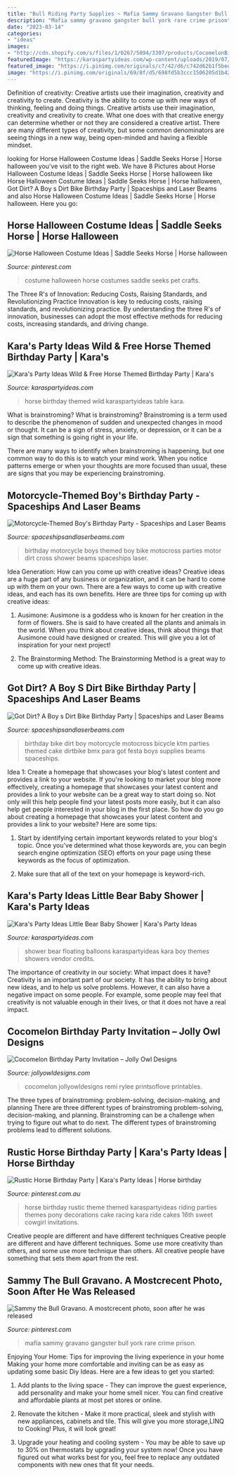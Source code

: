 ```yaml
---
title: "Bull Riding Party Supplies ~ Mafia Sammy Gravano Gangster Bull York Rare Crime Prison"
description: "Mafia sammy gravano gangster bull york rare crime prison"
date: "2023-03-14"
categories:
- "ideas"
images:
- "http://cdn.shopify.com/s/files/1/0267/5094/3307/products/CocomelonBirthdayPartyInvitationDigitalPrintableFirstSecondIdeas2_1200x1200.jpg?v=1595469341"
featuredImage: "https://karaspartyideas.com/wp-content/uploads/2019/07/Little-Bear-Baby-Shower-via-Karas-Party-Ideas-KarasPartyIdeas.com24.jpg"
featured_image: "https://i.pinimg.com/originals/c7/42/d6/c742d62b1f5bedba4385a9b952a571fb.jpg"
image: "https://i.pinimg.com/originals/69/8f/d5/698fd5b3ccc1506205d1b42154abd770.jpg"
---
```



Definition of creativity: Creative artists use their imagination, creativity and creativity to create.
Creativity is the ability to come up with new ways of thinking, feeling and doing things. Creative artists use their imagination, creativity and creativity to create. What one does with that creative energy can determine whether or not they are considered a creative artist. There are many different types of creativity, but some common denominators are seeing things in a new way, being open-minded and having a flexible mindset.

	

		
looking for Horse Halloween Costume Ideas | Saddle Seeks Horse | Horse halloween you've visit to the right web. We have 8 Pictures about Horse Halloween Costume Ideas | Saddle Seeks Horse | Horse halloween like Horse Halloween Costume Ideas | Saddle Seeks Horse | Horse halloween, Got Dirt? A Boy s Dirt Bike Birthday Party | Spaceships and Laser Beams and also Horse Halloween Costume Ideas | Saddle Seeks Horse | Horse halloween. Here you go:
		
    
## Horse Halloween Costume Ideas | Saddle Seeks Horse | Horse Halloween

<img loading=lazy src="https://i.pinimg.com/originals/00/f4/70/00f470f156dfc38c9c553ca478d6b735.jpg" onerror="this.onerror=null;this.src='https://tse2.mm.bing.net/th?id=OIP.Xv7b3OiBSvhmQNiAD_W7MwHaJd&amp;pid=15.1';" alt="Horse Halloween Costume Ideas | Saddle Seeks Horse | Horse halloween">

_Source: pinterest.com_

>costume halloween horse costumes saddle seeks pet crafts. 

	

The Three R's of Innovation: Reducing Costs, Raising Standards, and Revolutionizing Practice
Innovation is key to reducing costs, raising standards, and revolutionizing practice. By understanding the three R's of innovation, businesses can adopt the most effective methods for reducing costs, increasing standards, and driving change.

    
## Kara&#039;s Party Ideas Wild &amp; Free Horse Themed Birthday Party | Kara&#039;s

<img loading=lazy src="https://karaspartyideas.com/wp-content/uploads/2019/03/Wild-Free-Horse-Themed-Birthday-Party-via-Karas-Party-Ideas-KarasPartyIdeas.com3_.jpeg" onerror="this.onerror=null;this.src='https://tse2.mm.bing.net/th?id=OIP.5XHj1Kn_uJWAcagCMSVKlwHaLH&amp;pid=15.1';" alt="Kara&#039;s Party Ideas Wild &amp; Free Horse Themed Birthday Party | Kara&#039;s">

_Source: karaspartyideas.com_

>horse birthday themed wild karaspartyideas table kara. 

	

What is brainstroming?
What is brainstroming?
 Brainstroming is a term used to describe the phenomenon of sudden and unexpected changes in mood or thought. It can be a sign of stress, anxiety, or depression, or it can be a sign that something is going right in your life.

There are many ways to identify when brainstroming is happening, but one common way to do this is to watch your mind work. When you notice patterns emerge or when your thoughts are more focused than usual, these are signs that you may be experiencing brainstroming.

    
## Motorcycle-Themed Boy&#039;s Birthday Party - Spaceships And Laser Beams

<img loading=lazy src="https://spaceshipsandlaserbeams.com/wp-content/uploads/2015/09/motorcycle-birthday-party-ideas-boys.jpg-2.jpg" onerror="this.onerror=null;this.src='https://tse2.mm.bing.net/th?id=OIP.WhYAXEV4D3hCwK6eCzdW2AHaLH&amp;pid=15.1';" alt="Motorcycle-Themed Boy&#039;s Birthday Party - Spaceships and Laser Beams">

_Source: spaceshipsandlaserbeams.com_

>birthday motorcycle boys themed boy bike motocross parties motor dirt cross shower beams spaceships laser. 

	

Idea Generation: How can you come up with creative ideas?
Creative ideas are a huge part of any business or organization, and it can be hard to come up with them on your own. There are a few ways to come up with creative ideas, and each has its own benefits. Here are three tips for coming up with creative ideas:
1. Ausimone: Ausimone is a goddess who is known for her creation in the form of flowers. She is said to have created all the plants and animals in the world. When you think about creative ideas, think about things that Ausimone could have designed or created. This will give you a lot of inspiration for your next project!

2. The Brainstorming Method: The Brainstorming Method is a great way to come up with creative ideas.

    
## Got Dirt? A Boy S Dirt Bike Birthday Party | Spaceships And Laser Beams

<img loading=lazy src="http://spaceshipsandlaserbeams.com/wp-content/uploads/2015/09/dirt-bike-birthday-party-ideas.jpg" onerror="this.onerror=null;this.src='https://tse2.mm.bing.net/th?id=OIP.NiHNz_h--5_9SAYwVLI17AHaLH&amp;pid=15.1';" alt="Got Dirt? A Boy s Dirt Bike Birthday Party | Spaceships and Laser Beams">

_Source: spaceshipsandlaserbeams.com_

>birthday bike dirt boy motorcycle motocross bicycle ktm parties themed cake dirtbike bmx para got festa boys supplies beams spaceships. 

	

Idea 1: Create a homepage that showcases your blog's latest content and provides a link to your website.
If you're looking to market your blog more effectively, creating a homepage that showcases your latest content and provides a link to your website can be a great way to start doing so. Not only will this help people find your latest posts more easily, but it can also help get people interested in your blog in the first place. So how do you go about creating a homepage that showcases your latest content and provides a link to your website? Here are some tips:
1. Start by identifying certain important keywords related to your blog's topic. Once you've determined what those keywords are, you can begin search engine optimization (SEO) efforts on your page using these keywords as the focus of optimization.

2. Make sure that all of the text on your homepage is keyword-rich.

    
## Kara&#039;s Party Ideas Little Bear Baby Shower | Kara&#039;s Party Ideas

<img loading=lazy src="https://karaspartyideas.com/wp-content/uploads/2019/07/Little-Bear-Baby-Shower-via-Karas-Party-Ideas-KarasPartyIdeas.com24.jpg" onerror="this.onerror=null;this.src='https://tse2.mm.bing.net/th?id=OIP.Wfb-wxRSSoXWctAbz3tX3wHaLI&amp;pid=15.1';" alt="Kara&#039;s Party Ideas Little Bear Baby Shower | Kara&#039;s Party Ideas">

_Source: karaspartyideas.com_

>shower bear floating balloons karaspartyideas kara boy themes showers vendor credits. 

	

The importance of creativity in our society: What impact does it have?
Creativity is an important part of our society. It has the ability to bring about new ideas, and to help us solve problems. However, it can also have a negative impact on some people. For example, some people may feel that creativity is not valuable enough in their lives, or that it does not have a real impact.

    
## Cocomelon Birthday Party Invitation – Jolly Owl Designs

<img loading=lazy src="http://cdn.shopify.com/s/files/1/0267/5094/3307/products/CocomelonBirthdayPartyInvitationDigitalPrintableFirstSecondIdeas2_1200x1200.jpg?v=1595469341" onerror="this.onerror=null;this.src='https://tse3.mm.bing.net/th?id=OIP.1n2zOg1nPvBojQ_FUaqpgwAAAA&amp;pid=15.1';" alt="Cocomelon Birthday Party Invitation – Jolly Owl Designs">

_Source: jollyowldesigns.com_

>cocomelon jollyowldesigns remi rylee printsoflove printables. 

	

The three types of brainstroming: problem-solving, decision-making, and planning
There are three different types of brainstroming problem-solving, decision-making, and planning. Brainstroming can be a challenge when trying to figure out what to do next. The different types of brainstroming problems lead to different solutions.

    
## Rustic Horse Birthday Party | Kara&#039;s Party Ideas | Horse Birthday

<img loading=lazy src="https://i.pinimg.com/originals/c7/42/d6/c742d62b1f5bedba4385a9b952a571fb.jpg" onerror="this.onerror=null;this.src='https://tse2.mm.bing.net/th?id=OIP.IEgeJK15nVDkUGgOE-iYVwHaLH&amp;pid=15.1';" alt="Rustic Horse Birthday Party | Kara&#039;s Party Ideas | Horse birthday">

_Source: pinterest.com.au_

>horse birthday rustic theme themed karaspartyideas riding parties themes pony decorations cake racing kara ride cakes 16th sweet cowgirl invitations. 

	

Creative people are different and have different techniques
Creative people are different and have different techniques. Some use more creativity than others, and some use more technique than others. All creative people have something that sets them apart from the rest.

    
## Sammy The Bull Gravano. A Mostcrecent Photo, Soon After He Was Released

<img loading=lazy src="https://i.pinimg.com/originals/69/8f/d5/698fd5b3ccc1506205d1b42154abd770.jpg" onerror="this.onerror=null;this.src='https://tse1.mm.bing.net/th?id=OIP.-ejJcdeZ69n6uR5WDyZk2QHaHa&amp;pid=15.1';" alt="Sammy the Bull Gravano. A mostcrecent photo, soon after he was released">

_Source: pinterest.com_

>mafia sammy gravano gangster bull york rare crime prison. 

	

Enjoying Your Home: Tips for improving the living experience in your home
Making your home more comfortable and inviting can be as easy as updating some basic Diy Ideas. Here are a few ideas to get you started:
1. Add plants to the living space - They can improve the guest experience, add personality and make your home smell nicer. You can find creative and affordable plants at most pet stores or online.

2. Renovate the kitchen - Make it more practical, sleek and stylish with new appliances, cabinets and tile. This will give you more storage,LINQ to Cooking! Plus, it will look great!

3. Upgrade your heating and cooling system - You may be able to save up to 30% on thermostats by upgrading your system now! Once you have figured out what works best for you, feel free to replace any outdated components with new ones that fit your needs.

